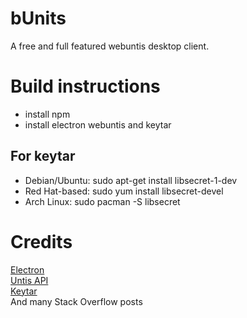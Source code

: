 # bUnits
A free and full featured webuntis desktop client.  

# Build instructions
- install npm
- install electron webuntis and keytar

## For keytar
- Debian/Ubuntu: sudo apt-get install libsecret-1-dev
- Red Hat-based: sudo yum install libsecret-devel
- Arch Linux: sudo pacman -S libsecret

# Credits
[Electron](https://github.com/electron/electron)  
[Untis API](https://github.com/SchoolUtils/WebUntis)  
[Keytar](https://github.com/atom/node-keytar)  
And many Stack Overflow posts  
